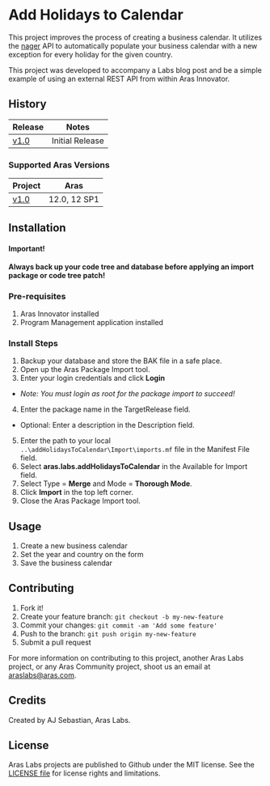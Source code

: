 # Add Holidays to Calendar

This project improves the process of creating a business calendar. It utilizes the [nager](https://date.nager.at/Api) API to automatically populate your business calendar with a new exception for every holiday for the given country. 

This project was developed to accompany a Labs blog post and be a simple example of using an external REST API from within Aras Innovator. 

## History

Release | Notes
--------|--------
[v1.0](https://github.com/ArasLabs/add-holidays-to-calendar/releases/tag/v1.0) | Initial Release

### Supported Aras Versions

Project | Aras
--------|------
[v1.0](https://github.com/ArasLabs/add-holidays-to-calendar/releases/tag/v1.0) | 12.0, 12 SP1

## Installation

#### Important!
**Always back up your code tree and database before applying an import package or code tree patch!**

### Pre-requisites

1. Aras Innovator installed
2. Program Management application installed

### Install Steps

1. Backup your database and store the BAK file in a safe place.
2. Open up the Aras Package Import tool.
3. Enter your login credentials and click **Login**
  * _Note: You must login as root for the package import to succeed!_
4. Enter the package name in the TargetRelease field.
  * Optional: Enter a description in the Description field.
5. Enter the path to your local `..\addHolidaysToCalendar\Import\imports.mf` file in the Manifest File field.
6. Select **aras.labs.addHolidaysToCalendar** in the Available for Import field.
7. Select Type = **Merge** and Mode = **Thorough Mode**.
8. Click **Import** in the top left corner.
9. Close the Aras Package Import tool.

## Usage

1. Create a new business calendar
2. Set the year and country on the form
3. Save the business calendar

## Contributing

1. Fork it!
2. Create your feature branch: `git checkout -b my-new-feature`
3. Commit your changes: `git commit -am 'Add some feature'`
4. Push to the branch: `git push origin my-new-feature`
5. Submit a pull request

For more information on contributing to this project, another Aras Labs project, or any Aras Community project, shoot us an email at araslabs@aras.com.

## Credits

Created by AJ Sebastian, Aras Labs.

## License

Aras Labs projects are published to Github under the MIT license. See the [LICENSE file](./LICENSE.md) for license rights and limitations.
